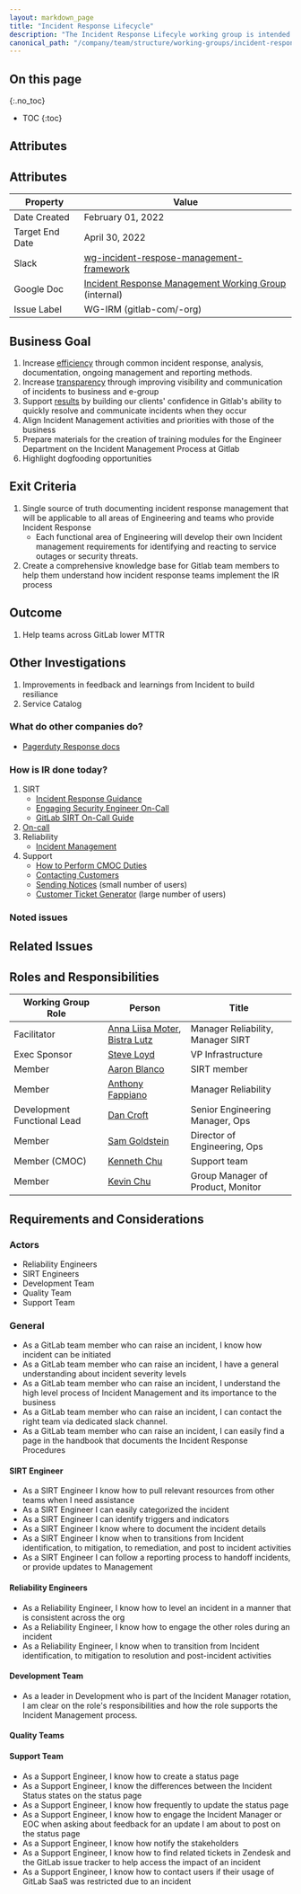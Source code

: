 ```yaml
---
layout: markdown_page
title: "Incident Response Lifecycle"
description: "The Incident Response Lifecyle working group is intended to document a shared incident response protocol and knowledgebase."
canonical_path: "/company/team/structure/working-groups/incident-response-lifecycle/"
---
```


## On this page
{:.no_toc}

- TOC
{:toc}

## Attributes


## Attributes

| Property     | Value |
|--------------|-------|
| Date Created | February 01, 2022 |
| Target End Date   | April  30, 2022 |
| Slack        | [wg-incident-respose-management-framework](https://gitlab.slack.com/archives/C02UMD8S8NM) |
| Google Doc   | [Incident Response Management Working Group](https://docs.google.com/document/d/1SwbD-Vbt813DUtS5VaXWI7p80yE5rqyNBwJFwmVT_Ko/edit#) (internal) |
| Issue Label | WG-IRM (gitlab-com/-org) |

## Business Goal

1. Increase [efficiency](https://about.gitlab.com/handbook/values/#efficiency) through common incident response, analysis, documentation, ongoing management and reporting methods.
1. Increase [transparency](https://about.gitlab.com/handbook/values/#transparency) through improving visibility and communication of incidents to business and e-group
1. Support [results](https://about.gitlab.com/handbook/values/#results) by building our clients' confidence in Gitlab's ability to quickly resolve and communicate incidents when they occur
1. Align Incident Management activities and priorities with those of the business
1. Prepare materials for the creation of training modules for the Engineer Department on the Incident Management Process at Gitlab
1. Highlight dogfooding opportunities

## Exit Criteria

1. Single source of truth documenting incident response management that will be applicable to all areas of Engineering and teams who provide Incident Response 
   * Each functional area of Engineering will develop their own Incident management requirements for identifying and reacting to service outages or security threats.
2. Create a comprehensive knowledge base for Gitlab team members to help them understand how incident response teams implement the IR process

## Outcome

1. Help teams across GitLab lower MTTR

## Other Investigations

1. Improvements in feedback and learnings from Incident to build resiliance
1. Service Catalog

### What do other companies do?

* [Pagerduty Response docs](https://response.pagerduty.com/)






### How is IR done today?

1. SIRT 
   * [Incident Response Guidance](https://about.gitlab.com/handbook/engineering/security/vulnerability_management/incident-response-guidance.html)
   * [Engaging Security Engineer On-Call](https://about.gitlab.com/handbook/engineering/security/security-operations/sirt/engaging-security-on-call.html)
   * [GitLab SIRT On-Call Guide](https://about.gitlab.com/handbook/engineering/security/secops-oncall.html)
1. [On-call](https://about.gitlab.com/handbook/on-call/) 
1. Reliability
   * [Incident Management](https://about.gitlab.com/handbook/engineering/infrastructure/incident-management/)
1. Support
   * [How to Perform CMOC Duties](https://about.gitlab.com/handbook/support/workflows/cmoc_workflows.html)
   * [Contacting Customers](https://about.gitlab.com/handbook/support/internal-support/#contacting-customers-via-tickets)
   * [Sending Notices](https://about.gitlab.com/handbook/support/workflows/sending_notices.html) (small number of users)
   * [Customer Ticket Generator](https://about.gitlab.com/handbook/support/support-ops/workflows/customer-ticket-generator.html) (large number of users) 

### Noted issues


## Related Issues




## Roles and Responsibilities

| Working Group Role  | Person           | Title                                  |
|---------------------|------------------|----------------------------------------|
| Facilitator         | [Anna Liisa Moter](@amoter), [Bistra Lutz](@blutz1)    | Manager Reliability, Manager SIRT |
| Exec Sponsor        | [Steve Loyd](@sloyd)      | VP Infrastructure         |
| Member              | [Aaron Blanco](@ablanco3)          | SIRT member                  |
| Member              | [Anthony Fappiano](@afappiano)          | Manager Reliability                   |
| Development Functional Lead | [Dan Croft](@dcroft) | Senior Engineering Manager, Ops |
| Member              | [Sam Goldstein](@sgoldstein) | Director of Engineering, Ops |
| Member (CMOC)       | [Kenneth Chu](@kenneth) | Support team  |
| Member              | [Kevin Chu](@kbychu)    | Group Manager of Product, Monitor |

## Requirements and Considerations

### Actors

* Reliability Engineers 
* SIRT Engineers 
* Development Team
* Quality Team
* Support Team


### General
* As a GitLab team member who can raise an incident, I know how incident can be initiated 
* As a GitLab team member who can raise an incident, I have a general understanding  about incident severity levels
* As a GitLab team member who can raise an incident, I understand the high level process of Incident Management and its importance to the business
* As a GitLab team member who can raise an incident, I can contact the right team via dedicated slack channel.
* As a GitLab team member who can raise an incident, I can easily find a page in the handbook that documents the Incident Response Procedures



#### SIRT Engineer
* As a SIRT Engineer I know how to pull relevant resources from other teams  when I need assistance 
* As a SIRT Engineer I can easily categorized the incident 
* As a SIRT Engineer I can identify triggers and indicators 
* As a SIRT Engineer I know where to document the incident details  
* As a SIRT Engineer I know when to transitions from Incident identification, to mitigation, to remediation, and post to incident activities 
* As a SIRT Engineer I can follow a reporting process to handoff incidents, or provide updates to Management


#### Reliability Engineers 
* As a Reliability Engineer, I know how to level an incident in a manner that is consistent across the org
* As a Reliability Engineer, I know how to engage the other roles during an incident
* As a Reliability Engineer, I know when to transition from Incident identification, to mitigation to resolution and post-incident activities


#### Development Team

* As a leader in Development who is part of the Incident Manager rotation, I am clear on the role's responsibilities and how the role supports the Incident Management process.

#### Quality Teams 

#### Support Team

* As a Support Engineer, I know how to create a status page
* As a Support Engineer, I know the differences between the Incident Status states on the status page
* As a Support Engineer, I know how frequently to update the status page
* As a Support Engineer, I know how to engage the Incident Manager or EOC when asking about feedback for an update I am about to post on the status page
* As a Support Engineer, I know how notify the stakeholders
* As a Support Engineer, I know how to find related tickets in Zendesk and the GitLab issue tracker to help access the impact of an incident
* As a Support Engineer, I know how to contact users if their usage of GitLab SaaS was restricted due to an incident

